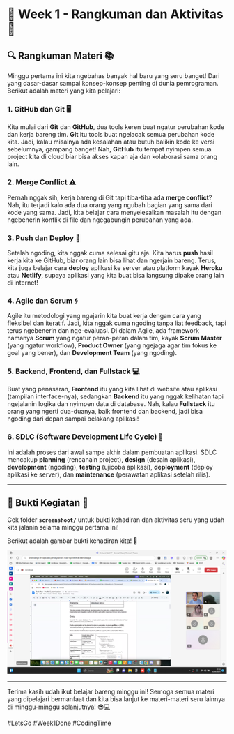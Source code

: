 # 🌟 Week 1 - Rangkuman dan Aktivitas 🌟

## 🔍 **Rangkuman Materi** 📚

Minggu pertama ini kita ngebahas banyak hal baru yang seru banget! Dari yang dasar-dasar sampai konsep-konsep penting di dunia pemrograman. Berikut adalah materi yang kita pelajari:

### 1. **GitHub dan Git** 🖥️

Kita mulai dari **Git** dan **GitHub**, dua tools keren buat ngatur perubahan kode dan kerja bareng tim. **Git** itu tools buat ngelacak semua perubahan kode kita. Jadi, kalau misalnya ada kesalahan atau butuh balikin kode ke versi sebelumnya, gampang banget! Nah, **GitHub** itu tempat nyimpen semua project kita di cloud biar bisa akses kapan aja dan kolaborasi sama orang lain.

### 2. **Merge Conflict** ⚠️

Pernah nggak sih, kerja bareng di Git tapi tiba-tiba ada **merge conflict**? Nah, itu terjadi kalo ada dua orang yang ngubah bagian yang sama dari kode yang sama. Jadi, kita belajar cara menyelesaikan masalah itu dengan ngebenerin konflik di file dan ngegabungin perubahan yang ada.

### 3. **Push dan Deploy** 🚀

Setelah ngoding, kita nggak cuma selesai gitu aja. Kita harus **push** hasil kerja kita ke GitHub, biar orang lain bisa lihat dan ngerjain bareng. Terus, kita juga belajar cara **deploy** aplikasi ke server atau platform kayak **Heroku** atau **Netlify**, supaya aplikasi yang kita buat bisa langsung dipake orang lain di internet!

### 4. **Agile dan Scrum** 🌀

Agile itu metodologi yang ngajarin kita buat kerja dengan cara yang fleksibel dan iteratif. Jadi, kita nggak cuma ngoding tanpa liat feedback, tapi terus ngebenerin dan nge-evaluasi. Di dalam Agile, ada framework namanya **Scrum** yang ngatur peran-peran dalam tim, kayak **Scrum Master** (yang ngatur workflow), **Product Owner** (yang ngejaga agar tim fokus ke goal yang bener), dan **Development Team** (yang ngoding).

### 5. **Backend, Frontend, dan Fullstack** 💻

Buat yang penasaran, **Frontend** itu yang kita lihat di website atau aplikasi (tampilan interface-nya), sedangkan **Backend** itu yang nggak kelihatan tapi ngejalanin logika dan nyimpen data di database. Nah, kalau **Fullstack** itu orang yang ngerti dua-duanya, baik frontend dan backend, jadi bisa ngoding dari depan sampai belakang aplikasi!

### 6. **SDLC (Software Development Life Cycle)** 🔄

Ini adalah proses dari awal sampe akhir dalam pembuatan aplikasi. SDLC mencakup **planning** (rencanain project), **design** (desain aplikasi), **development** (ngoding), **testing** (ujicoba aplikasi), **deployment** (deploy aplikasi ke server), dan **maintenance** (perawatan aplikasi setelah rilis).

---

## 📸 **Bukti Kegiatan** 📸

Cek folder **`screenshoot/`** untuk bukti kehadiran dan aktivitas seru yang udah kita jalanin selama minggu pertama ini!

Berikut adalah gambar bukti kehadiran kita! 🎉

![Bukti Kehadiran](screenshoot/bukti-kehadiran.png)

---

Terima kasih udah ikut belajar bareng minggu ini! Semoga semua materi yang dipelajari bermanfaat dan kita bisa lanjut ke materi-materi seru lainnya di minggu-minggu selanjutnya! 😎💻

#LetsGo #Week1Done #CodingTime
